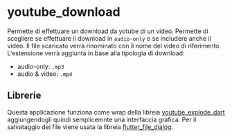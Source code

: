 # youtube_download

Permette di effettuare un download da yotube di un video.
Permette di scegliere se effettuare il download in `audio-only` o se includere anche il video.
Il file scaricato verrà rinominato con il nome del video di riferimento. L'estensione verrà aggiunta in base alla tipologia di download:
- audio-only: `.mp3`
- audio & video: `.mp4`

## Librerie
Questa applicazione funziona come wrap della libreia [youtube_explode_dart](https://pub.dev/packages/youtube_explode_dart) aggiungendogli quindi semplicemnte una interfaccia grafica.
Per il salvataggio dei file viene usata la libreia [flutter_file_dialog](https://pub.dev/packages/flutter_file_dialog).
